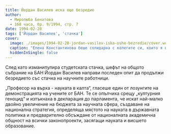 ```yaml
---
title: Йордан Василев иска още безредие
author: 
  - Миролюба Бенатова
  - 168 часа, бр. 9/1994, стр. 7
date: 1994-02-28
tags: ['Йордан Василев', 'стачка']
cover:
  image: ./images/1994-02-28-jordan-vasilev-iska-oshe-bezredie/cover.webp
  caption: "Елена Константинова беше солидарна с колегите си, които я върнаха в годините на митингите и сините знамена. Снимка: Зафер Галибов"
  hiddenInSingle: false
---
```


След като изманипулира студетската стачка, шефът на общото събрание на БАН Йордан Василев направи последен опит да продължи безредието със стачка на научните работници.

„Професор на върха - науката в калта“, гласеше един от лозунгите на демонстрацията на учените от БАН. Те се опълчиха срещу „културния геноцид“ и изтъкнаха в декларация до парламента, че искат най-малко двойно увеличение на бюджета за научната сфера, създаване на национална стратегия, определяща мястото на науката в държавната политика и предварително обсъждане от националната академична общност на всички законопроекти, засягащи науката и висшето образование.

